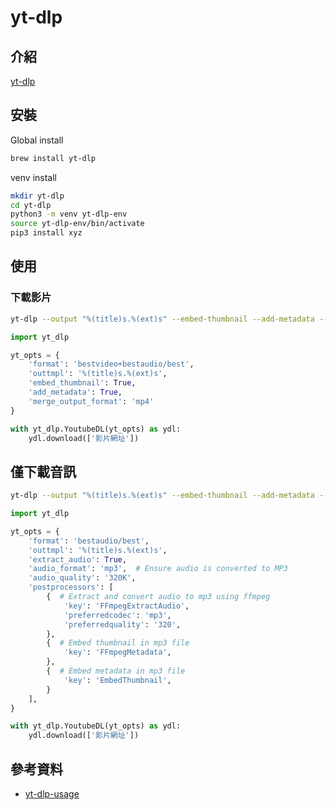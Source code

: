 # yt-dlp

## 介紹

[yt-dlp](https://github.com/yt-dlp/yt-dlp)

## 安裝

Global install

```bash
brew install yt-dlp
```

venv install

```bash
mkdir yt-dlp
cd yt-dlp 
python3 -m venv yt-dlp-env
source yt-dlp-env/bin/activate
pip3 install xyz
```


## 使用

### 下載影片

```bash
yt-dlp --output "%(title)s.%(ext)s" --embed-thumbnail --add-metadata --merge-output-format mp4 「影片網址」
```

```python
import yt_dlp

yt_opts = {
    'format': 'bestvideo+bestaudio/best',
    'outtmpl': '%(title)s.%(ext)s',
    'embed_thumbnail': True,
    'add_metadata': True,
    'merge_output_format': 'mp4'
}

with yt_dlp.YoutubeDL(yt_opts) as ydl:
    ydl.download(['影片網址'])
```






## 僅下載音訊

```bash
yt-dlp --output "%(title)s.%(ext)s" --embed-thumbnail --add-metadata --extract-audio --audio-format mp3 --audio-quality 320K 「影片網址」

```

```python
import yt_dlp

yt_opts = {
    'format': 'bestaudio/best',
    'outtmpl': '%(title)s.%(ext)s',
    'extract_audio': True,
    'audio_format': 'mp3',  # Ensure audio is converted to MP3
    'audio_quality': '320K',
    'postprocessors': [
        {  # Extract and convert audio to mp3 using ffmpeg
            'key': 'FFmpegExtractAudio',
            'preferredcodec': 'mp3',
            'preferredquality': '320',
        },
        {  # Embed thumbnail in mp3 file
            'key': 'FFmpegMetadata',
        },
        {  # Embed metadata in mp3 file
            'key': 'EmbedThumbnail',
        }
    ],
}

with yt_dlp.YoutubeDL(yt_opts) as ydl:
    ydl.download(['影片網址'])
```



## 參考資料

- [yt-dlp-usage](https://ivonblog.com/posts/yt-dlp-usage/)
